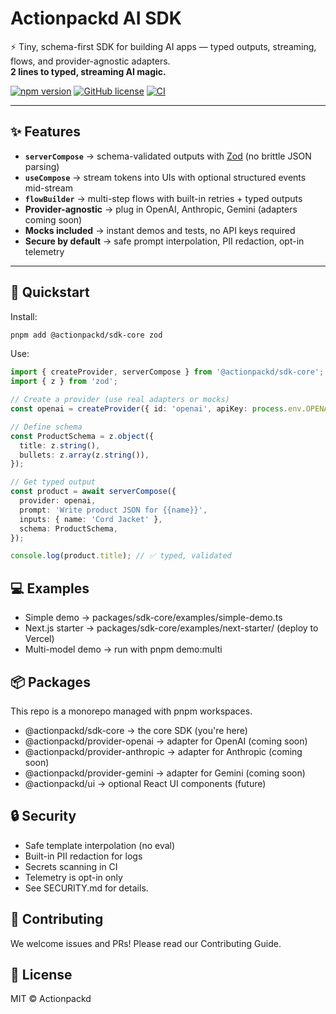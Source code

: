 # Actionpackd AI SDK

⚡ Tiny, schema-first SDK for building AI apps — typed outputs, streaming, flows, and provider-agnostic adapters.  
**2 lines to typed, streaming AI magic.**

[![npm version](https://img.shields.io/npm/v/@actionpackd/sdk-core)](https://www.npmjs.com/package/@actionpackd/sdk-core)
[![GitHub license](https://img.shields.io/badge/license-MIT-blue.svg)](./LICENSE)
[![CI](https://github.com/ActionpackdHQ/ai-sdk/actions/workflows/ci.yml/badge.svg?branch=main)](https://github.com/ActionpackdHQ/ai-sdk/actions/workflows/ci.yml)

---

## ✨ Features

- **`serverCompose`** → schema-validated outputs with [Zod](https://zod.dev) (no brittle JSON parsing)
- **`useCompose`** → stream tokens into UIs with optional structured events mid-stream
- **`flowBuilder`** → multi-step flows with built-in retries + typed outputs
- **Provider-agnostic** → plug in OpenAI, Anthropic, Gemini (adapters coming soon)
- **Mocks included** → instant demos and tests, no API keys required
- **Secure by default** → safe prompt interpolation, PII redaction, opt-in telemetry

---

## 🚀 Quickstart

Install:

```bash
pnpm add @actionpackd/sdk-core zod
```

Use:
```typescript
import { createProvider, serverCompose } from '@actionpackd/sdk-core';
import { z } from 'zod';

// Create a provider (use real adapters or mocks)
const openai = createProvider({ id: 'openai', apiKey: process.env.OPENAI_KEY });

// Define schema
const ProductSchema = z.object({
  title: z.string(),
  bullets: z.array(z.string()),
});

// Get typed output
const product = await serverCompose({
  provider: openai,
  prompt: 'Write product JSON for {{name}}',
  inputs: { name: 'Cord Jacket' },
  schema: ProductSchema,
});

console.log(product.title); // ✅ typed, validated
```

## 💻 Examples

- Simple demo → packages/sdk-core/examples/simple-demo.ts
- Next.js starter → packages/sdk-core/examples/next-starter/ (deploy to Vercel)
- Multi-model demo → run with pnpm demo:multi

## 📦 Packages

This repo is a monorepo managed with pnpm workspaces.

- @actionpackd/sdk-core → the core SDK (you're here)
- @actionpackd/provider-openai → adapter for OpenAI (coming soon)
- @actionpackd/provider-anthropic → adapter for Anthropic (coming soon)
- @actionpackd/provider-gemini → adapter for Gemini (coming soon)
- @actionpackd/ui → optional React UI components (future)

## 🔒 Security

- Safe template interpolation (no eval)
- Built-in PII redaction for logs
- Secrets scanning in CI
- Telemetry is opt-in only
- See SECURITY.md for details.

## 🤝 Contributing

We welcome issues and PRs! Please read our Contributing Guide.

## 📜 License

MIT © Actionpackd
